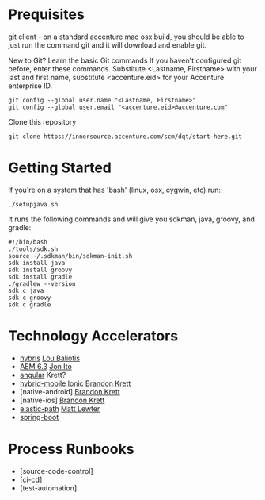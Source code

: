 # Prequisites

git client - on a standard accenture mac osx build, you should be able to just run the command git 
and it will download and enable git.

New to Git? Learn the basic Git commands
If you haven't configured git before, enter these commands.  Substitute <Lastname, Firstname> with your 
last and first name, substitute <accenture.eid> for your Accenture enterprise ID.

    git config --global user.name "<Lastname, Firstname>"
    git config --global user.email "<accenture.eid>@accenture.com"

Clone this repository

    git clone https://innersource.accenture.com/scm/dqt/start-here.git
     

# Getting Started
If you're on a system that has 'bash' (linux, osx, cygwin, etc) run:
    
    ./setupjava.sh

It runs the following commands and will give you sdkman, java, groovy, and gradle:

    #!/bin/bash
    ./tools/sdk.sh
    source ~/.sdkman/bin/sdkman-init.sh
    sdk install java
    sdk install groovy
    sdk install gradle
    ./gradlew --version
    sdk c java
    sdk c groovy
    sdk c gradle
    
# Technology Accelerators
* [hybris](https://innersource.accenture.com/projects/A1129/repos/hybris-quickstart/browse) [Lou Baliotis](https://people.accenture.com/People/user/louis.baliotis)
* [AEM 6.3](https://innersource.accenture.com/projects/GSKDO/repos/aem_install_author_publish/browse) [Jon Ito](https://people.accenture.com/People/user/jon.ito)
* [angular](https://innersource.accenture.com/projects/NEW/repos/newao-angular/browse) Krett?
* [hybrid-mobile Ionic](https://innersource.accenture.com/projects/A3050/repos/ionic2-app-sample/browse) [Brandon Krett](https://people.accenture.com/People/user/brandon.krett)
* [native-android] [Brandon Krett](https://people.accenture.com/People/user/brandon.krett)
* [native-ios] [Brandon Krett](https://people.accenture.com/People/user/brandon.krett)
* [elastic-path](https://innersource.accenture.com/projects/EPB) [Matt Lewter](https://people.accenture.com/People/user/matthew.lewter)
* [spring-boot]()

# Process Runbooks

* [source-code-control]
* [ci-cd]
* [test-automation]

